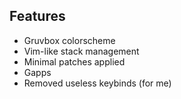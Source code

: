 ## Features
- Gruvbox colorscheme
- Vim-like stack management
- Minimal patches applied
- Gapps
- Removed useless keybinds (for me)
